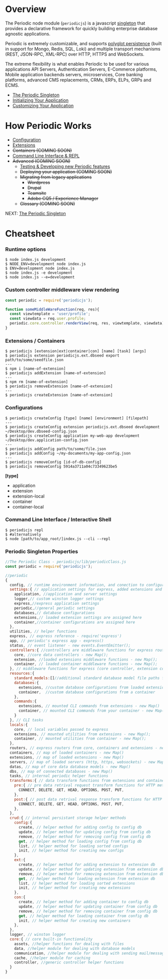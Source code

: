 # Overview

The Periodic node module (`periodicjs`) is a javascript [singleton](http://www.dofactory.com/javascript/singleton-design-pattern) that provides a declarative framework for quickly building enterprise database agnostic applications.

Periodic is extremely customizable, and supports [polyglot persistence](http://www.jamesserra.com/archive/2015/07/what-is-polyglot-persistence/) (built in support for Mongo, Redis, SQL, Loki) and multiple transport mechanisms (REST, JSON-RPC, XML-RPC) over HTTP, HTTPS and WebSockets.

The extreme flexibility is what enables Periodic to be used for various applications API Servers, Authentication Servers, E-Commerce platforms, Mobile application backends servers, microservices, Core banking platforms, advanced CMS replacements, CRMs, ERPs, ELPs, GRPs and ECMS.

* [ The Periodic Singleton ](https://github.com/typesettin/periodicjs/blob/master/doc/overview/03-singleton.md)
* [ Initializing Your Application ](https://github.com/typesettin/periodicjs/blob/master/doc/overview/04-initialization.md)
* [ Customizing Your Application ](https://github.com/typesettin/periodicjs/blob/master/doc/overview/05-customization.md)

# How Periodic Works

* [ Configuration ](https://github.com/typesettin/periodicjs/blob/master/doc/configuration/01-overview.md) 
* [ Extensions ](https://github.com/typesettin/periodicjs/blob/master/doc/extensions/01-overview.md) 
* ~~Containers (COMING SOON)~~
* [ Command Line Interface & REPL ](https://github.com/typesettin/periodicjs/blob/master/doc/overview/command-line-interface.md) 
* ~~Advanced (COMING SOON)~~
  * [ Testing & Developing new Periodic features ](https://github.com/typesettin/periodicjs/blob/master/doc/advanced/00-testing-developing.md)
  * ~~Deploying your application (COMING SOON)~~
  * ~~Migrating from legacy applications~~
    * ~~Wordpress~~
    * ~~Drupal~~
    * ~~Teamsite~~
    * ~~Adobe CQ5 / Experience Manager~~
  * ~~Glossary (COMING SOON)~~

NEXT: [ The Periodic Singleton ](https://github.com/typesettin/periodicjs/blob/master/doc/overview/03-singleton.md)

# Cheatsheet

### Runtime options
```
$ node index.js development
$ NODE_ENV=development node index.js
$ ENV=development node index.js
$ node index.js -e development
$ node index.js --e=development
```



### Custom controller middleware view rendering
```javascript
const periodic = require('periodicjs');

function someMiddleWareFunction(req, res){
  const viewtemplate = 'user/profile';
  const viewdata = req.user.profile;
  periodic.core.controller.renderView(req, res, viewtemplate, viewdata);
}
```

### Extensions / Containers
```console
$ periodicjs [extension|ext|container|con] [name] [task] [args]
$ periodicjs extension periodicjs.ext.dbseed export path/to/some/seedfile.json
---
$ npm i [name-of-extension]
$ periodicjs addExtension [name-of-extension]
---
$ npm rm [name-of-extension]
$ periodicjs removeExtension [name-of-extension]
---
$ periodicjs createExtension [name-of-extension]
```

### Configurations
```console
$ periodicjs createConfig [type] [name] [environment] [filepath]
---
$ periodicjs createConfig extension periodicjs.ext.dbseed development ~/Desktop/dev.dbseed-config.json
$ periodicjs createConfig application my-web-app development ~/Desktop/dev.application-config.json
---
$ periodicjs addConfig path/to/some/file.json
$ periodicjs addConfig ~/my-documents/my-app-config.json
---
$ periodicjs removeConfig [id-of-db-config]
$ periodicjs removeConfig 5914a3711a04c73349623be5
```
**[type]**
 * application
 * extension 
 * extension-local 
 * container 
 * container-local 

### Command Line Interface / Interactive Shell

```console
$ periodicjs repl
$ #alternatively 
$ node [path/to/app_root/]index.js --cli --repl 
```

### Periodic Singleton Properties
```javascript
//The Periodic Class - periodicjs/lib/periodicClass.js
const periodic = require('periodicjs');

//periodic
{
  config, // runtime environment information, and conection to configuration and extension internal databases
  settings:{ // application settings for express, added extensions and containers
    application, //application and server settings
    logger,// custom winston logger settings
    express,//express application settings
    periodic,//general periodic settings
    databases,// database configurations
    extensions,// loaded extension settings are assigned here
    container,//container configurations are assigned here
  }, 
  utilities, // helper functions
  express, // express reference - require('express')
  app, // periodic's express app - express()
  status, // event listener - new events.EventEmitter();
  controllers:{ //controllers are middleware functions for express routes
    core, //core data controllers - new Map();
    extension, //loaded extensions middleware functions - new Map();
    container, // loaded container middleware functions - new Map();
  }, // middleware functions for express (core controller, extension controllers and container controllers)
  resources:{
    standard_models:[]//additional standard database model file paths from extensions and containers
    databases:{
      extensions, //custom database configurations from loaded extensions
      container,  //custom database configurations from a container
    },
    commands:{
      extensions, // mounted CLI commands from extensions - new Map()
      container, // mounted CLI commands from your container - new Map()
    }
  }, // CLI tasks
  locals:{
    core, // local variables passed to express
    extensions, // mounted utilities from extensions - new Map();
    container, // mounted utilities from container - new Map();
  }, 
  routers, // express routers from core, containers and extensions - new Map()
  containers, // map of loaded containers - new Map()
  extensions, // map of loaded extensions - new Map()
  servers, // map of loaded servers (http, https, websockets) - new Map()
  datas, // map of core data database models - new Map()
  dbs, // map of connected databases - new Map()
  tasks, // internal periodic helper functions
  transforms:{ // data transform functions from extensions and containers
    pre:{ // pre data retrival request transform functions for HTTP methods
      CONNECT, DELETE, GET, HEAD, OPTIONS, POST, PUT,
    },
    post:{ // post data retrival response transform functions for HTTP methods, 
      CONNECT, DELETE, GET, HEAD, OPTIONS, POST, PUT,
    },
  }, 
  crud:{ // internal persistant storage helper methods
    config:{
      create, // helper method for adding config to config db
      update, // helper method for updating config from config db
      remove, // helper method for removing config from config db
      get, // helper method for loading config from config db
      list, // helper method for loading sorted configs
      init, // helper method for creating new configs
    },
    ext:{
      create, // helper method for adding extension to extension db
      update, // helper method for updating extension from extension db
      remove, // helper method for removing extension from extension db
      get, // helper method for loading extension from extension db
      list, // helper method for loading sorted extensions
      init, // helper method for creating new extensions
    },
    con:{
      create, // helper method for adding container to config db
      update, // helper method for updating container from config db
      remove, // helper method for removing container from config db
      get, // helper method for loading container from config db
      init, // helper method for creating new containers
    },
  },
  logger, // winston logger
  core:{ // core built-in functionality
    assets, //helper functions for dealing with files
    data, //helper module for dealing with database models
    communication, //helper module for dealing with sending mail/messages
    cache, //helper module for caching
    controller, //generic controller helper functions
  } 
}
```

